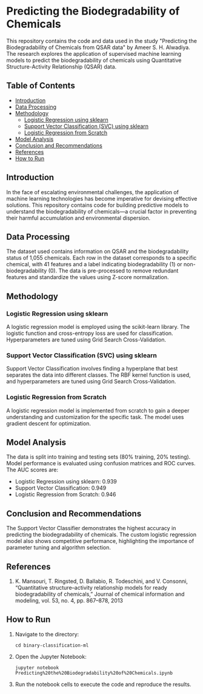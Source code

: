# Predicting the Biodegradability of Chemicals

This repository contains the code and data used in the study "Predicting the Biodegradability of Chemicals from QSAR data" by Ameer S. H. Alwadiya. The research explores the application of supervised machine learning models to predict the biodegradability of chemicals using Quantitative Structure-Activity Relationship (QSAR) data. 

## Table of Contents

- [Introduction](#introduction)
- [Data Processing](#data-processing)
- [Methodology](#methodology)
  - [Logistic Regression using sklearn](#logistic-regression-using-sklearn)
  - [Support Vector Classification (SVC) using sklearn](#support-vector-classification-svc-using-sklearn)
  - [Logistic Regression from Scratch](#logistic-regression-from-scratch)
- [Model Analysis](#model-analysis)
- [Conclusion and Recommendations](#conclusion-and-recommendations)
- [References](#references)
- [How to Run](#how-to-run)

## Introduction

In the face of escalating environmental challenges, the application of machine learning technologies has become imperative for devising effective solutions. This repository contains code for building predictive models to understand the biodegradability of chemicals—a crucial factor in preventing their harmful accumulation and environmental dispersion. 

## Data Processing

The dataset used contains information on QSAR and the biodegradability status of 1,055 chemicals. Each row in the dataset corresponds to a specific chemical, with 41 features and a label indicating biodegradability (1) or non-biodegradability (0). The data is pre-processed to remove redundant features and standardize the values using Z-score normalization.

## Methodology

### Logistic Regression using sklearn

A logistic regression model is employed using the scikit-learn library. The logistic function and cross-entropy loss are used for classification. Hyperparameters are tuned using Grid Search Cross-Validation.

### Support Vector Classification (SVC) using sklearn

Support Vector Classification involves finding a hyperplane that best separates the data into different classes. The RBF kernel function is used, and hyperparameters are tuned using Grid Search Cross-Validation.

### Logistic Regression from Scratch

A logistic regression model is implemented from scratch to gain a deeper understanding and customization for the specific task. The model uses gradient descent for optimization.

## Model Analysis

The data is split into training and testing sets (80% training, 20% testing). Model performance is evaluated using confusion matrices and ROC curves. The AUC scores are:
- Logistic Regression using sklearn: 0.939
- Support Vector Classification: 0.949
- Logistic Regression from Scratch: 0.946

## Conclusion and Recommendations

The Support Vector Classifier demonstrates the highest accuracy in predicting the biodegradability of chemicals. The custom logistic regression model also shows competitive performance, highlighting the importance of parameter tuning and algorithm selection.

## References

1. K. Mansouri, T. Ringsted, D. Ballabio, R. Todeschini, and V. Consonni, “Quantitative structure–activity relationship models for ready biodegradability of chemicals,” Journal of chemical information and modeling, vol. 53, no. 4, pp. 867–878, 2013

## How to Run

1. Navigate to the directory:
   ```
   cd binary-classification-ml
   ```
2. Open the Jupyter Notebook:
   ```
   jupyter notebook Predicting%20the%20Biodegradability%20of%20Chemicals.ipynb
   ```
3. Run the notebook cells to execute the code and reproduce the results.
